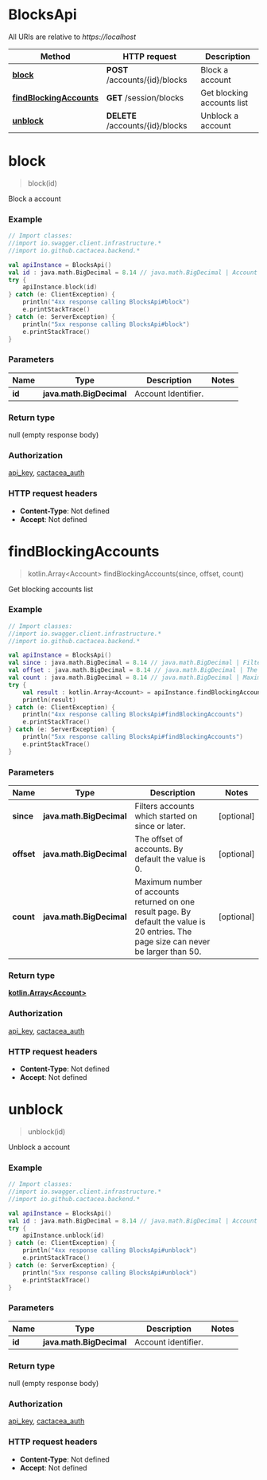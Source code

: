# BlocksApi

All URIs are relative to *https://localhost*

Method | HTTP request | Description
------------- | ------------- | -------------
[**block**](BlocksApi.md#block) | **POST** /accounts/{id}/blocks | Block a account
[**findBlockingAccounts**](BlocksApi.md#findBlockingAccounts) | **GET** /session/blocks | Get blocking accounts list
[**unblock**](BlocksApi.md#unblock) | **DELETE** /accounts/{id}/blocks | Unblock a account


<a name="block"></a>
# **block**
> block(id)

Block a account

### Example
```kotlin
// Import classes:
//import io.swagger.client.infrastructure.*
//import io.github.cactacea.backend.*

val apiInstance = BlocksApi()
val id : java.math.BigDecimal = 8.14 // java.math.BigDecimal | Account Identifier.
try {
    apiInstance.block(id)
} catch (e: ClientException) {
    println("4xx response calling BlocksApi#block")
    e.printStackTrace()
} catch (e: ServerException) {
    println("5xx response calling BlocksApi#block")
    e.printStackTrace()
}
```

### Parameters

Name | Type | Description  | Notes
------------- | ------------- | ------------- | -------------
 **id** | **java.math.BigDecimal**| Account Identifier. |

### Return type

null (empty response body)

### Authorization

[api_key](../README.md#api_key), [cactacea_auth](../README.md#cactacea_auth)

### HTTP request headers

 - **Content-Type**: Not defined
 - **Accept**: Not defined

<a name="findBlockingAccounts"></a>
# **findBlockingAccounts**
> kotlin.Array&lt;Account&gt; findBlockingAccounts(since, offset, count)

Get blocking accounts list

### Example
```kotlin
// Import classes:
//import io.swagger.client.infrastructure.*
//import io.github.cactacea.backend.*

val apiInstance = BlocksApi()
val since : java.math.BigDecimal = 8.14 // java.math.BigDecimal | Filters accounts which started on since or later.
val offset : java.math.BigDecimal = 8.14 // java.math.BigDecimal | The offset of accounts. By default the value is 0.
val count : java.math.BigDecimal = 8.14 // java.math.BigDecimal | Maximum number of accounts returned on one result page. By default the value is 20 entries. The page size can never be larger than 50.
try {
    val result : kotlin.Array<Account> = apiInstance.findBlockingAccounts(since, offset, count)
    println(result)
} catch (e: ClientException) {
    println("4xx response calling BlocksApi#findBlockingAccounts")
    e.printStackTrace()
} catch (e: ServerException) {
    println("5xx response calling BlocksApi#findBlockingAccounts")
    e.printStackTrace()
}
```

### Parameters

Name | Type | Description  | Notes
------------- | ------------- | ------------- | -------------
 **since** | **java.math.BigDecimal**| Filters accounts which started on since or later. | [optional]
 **offset** | **java.math.BigDecimal**| The offset of accounts. By default the value is 0. | [optional]
 **count** | **java.math.BigDecimal**| Maximum number of accounts returned on one result page. By default the value is 20 entries. The page size can never be larger than 50. | [optional]

### Return type

[**kotlin.Array&lt;Account&gt;**](Account.md)

### Authorization

[api_key](../README.md#api_key), [cactacea_auth](../README.md#cactacea_auth)

### HTTP request headers

 - **Content-Type**: Not defined
 - **Accept**: Not defined

<a name="unblock"></a>
# **unblock**
> unblock(id)

Unblock a account

### Example
```kotlin
// Import classes:
//import io.swagger.client.infrastructure.*
//import io.github.cactacea.backend.*

val apiInstance = BlocksApi()
val id : java.math.BigDecimal = 8.14 // java.math.BigDecimal | Account identifier.
try {
    apiInstance.unblock(id)
} catch (e: ClientException) {
    println("4xx response calling BlocksApi#unblock")
    e.printStackTrace()
} catch (e: ServerException) {
    println("5xx response calling BlocksApi#unblock")
    e.printStackTrace()
}
```

### Parameters

Name | Type | Description  | Notes
------------- | ------------- | ------------- | -------------
 **id** | **java.math.BigDecimal**| Account identifier. |

### Return type

null (empty response body)

### Authorization

[api_key](../README.md#api_key), [cactacea_auth](../README.md#cactacea_auth)

### HTTP request headers

 - **Content-Type**: Not defined
 - **Accept**: Not defined

